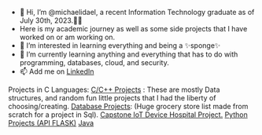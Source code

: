 - 👋 Hi, I’m @michaelidael, a recent Information Technology graduate as of July 30th, 2023.👨‍💻
- Here is my academic journey as well as some side projects that I have worked on or am working on. 
- 👀 I’m interested in learning everything and being a ✨sponge✨ 
- 🌱 I’m currently learning anything and everything that has to do with programming, databases, cloud, and security. 
- 📫 Add me on [LinkedIn](https://www.linkedin.com/in/michaelisoto/)

Projects in C Languages:
[C/C++ Projects](https://github.com/michaelidael/C-Projects) : These are mostly Data structures, and random fun little projects that I had the liberty of choosing/creating. 
[Database Projects](https://github.com/michaelidael/GroceryStoreDatabase/): (Huge grocery store list made from scratch for a project in Sql). 
[Capstone IoT Device Hospital Project.](https://github.com/michaelidael/C-Projects/blob/main/FinalReport.docx)
[Python Projects (API FLASK)](https://github.com/michaelidael/Python)
[Java](https://github.com/michaelidael/Java)
<!---
michaelidael/michaelidael is a ✨ special ✨ repository because its `README.md` (this file) appears on your GitHub profile.
You can click the Preview link to take a look at your changes.
--->
